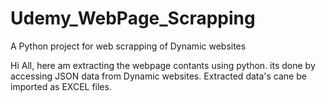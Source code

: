 # Udemy_WebPage_Scrapping
A Python project for web scrapping of Dynamic websites

Hi All,
  here am extracting the webpage contants using python.
  its done by accessing JSON data from Dynamic websites.
  Extracted data's cane be imported as EXCEL files.
